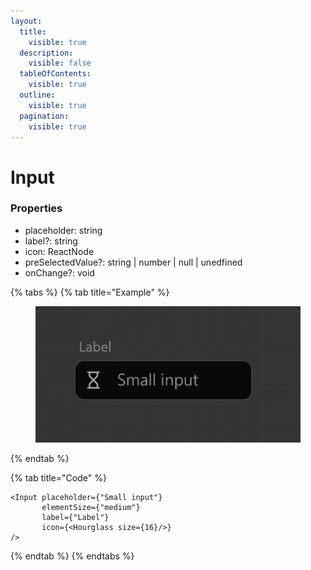 ```yaml
---
layout:
  title:
    visible: true
  description:
    visible: false
  tableOfContents:
    visible: true
  outline:
    visible: true
  pagination:
    visible: true
---
```


# Input

### Properties

* placeholder: string
* label?: string
* icon: ReactNode
* preSelectedValue?: string | number | null | unedfined
* onChange?: void



{% tabs %}
{% tab title="Example" %}
<figure><img src="../.gitbook/assets/image (1).png" alt=""><figcaption></figcaption></figure>
{% endtab %}

{% tab title="Code" %}
```tsx
<Input placeholder={"Small input"}
       elementSize={"medium"}
       label={"Label"}
       icon={<Hourglass size={16}/>}
/>
```
{% endtab %}
{% endtabs %}
